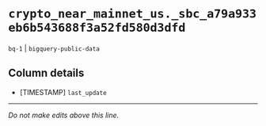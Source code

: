 # `crypto_near_mainnet_us._sbc_a79a933eb6b543688f3a52fd580d3dfd`
`bq-1` | `bigquery-public-data`

## Column details
* [TIMESTAMP] `last_update`

-------------------------------------------------------------------------------
*Do not make edits above this line.*
